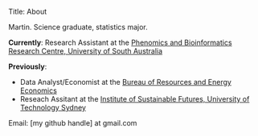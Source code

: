 Title: About

Martin. Science graduate, statistics major.

__Currently__: Research Assistant at the
[Phenomics and Bioinformatics Research Centre, University of South Australia](http://www.unisa.edu.au/pbrc)

__Previously__:

- Data Analyst/Economist at the
  [Bureau of Resources and Energy Economics](http://www.bree.gov.au)
- Reseach Assitant at the
  [Institute of Sustainable Futures, University of Technology Sydney](http://www.isf.uts.edu.au")

Email: [my github handle] at gmail.com
